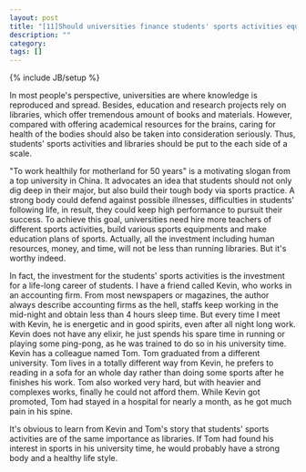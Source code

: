 ```yaml
---
layout: post
title: "[11]Should universities finance students' sports activities equally as libraries"
description: ""
category: 
tags: []
---
```

{% include JB/setup %}


In most people's perspective, universities are where knowledge is reproduced and spread. Besides, education and research projects rely on libraries, which offer tremendous amount of books and materials. However, compared with offering academical resources for the brains, caring for health of the bodies should also be taken into consideration seriously. Thus, students' sports activities and libraries should be put to the each side of a scale.

"To work healthily for motherland for 50 years" is a motivating slogan from a top university in China. It advocates an idea that students should not only dig deep in their major, but also build their tough body via sports practice. A strong body could defend against possible illnesses, difficulties in students' following life, in result, they could keep high performance to pursuit their success. To achieve this goal, universities need hire more teachers of different sports activities, build various sports equipments and make education plans of sports. Actually, all the investment including human resources, money, and time, will not be less than running libraries. But it's worthy indeed.

In fact, the investment for the students' sports activities is the investment for a life-long career of students. I have a friend called Kevin, who works in an accounting firm. From most newspapers or magazines, the author always describe accounting firms as the hell, staffs keep working in the mid-night and obtain less than 4 hours sleep time. But every time I meet with Kevin, he is energetic and in good spirits, even after all night long work. Kevin does not have any elixir, he just spends his spare time in running or playing some ping-pong, as he was trained to do so in his university time. Kevin has a colleague named Tom. Tom graduated from a different university. Tom lives in a totally different way from Kevin, he prefers to reading in a sofa for an whole day rather than doing some sports after he finishes his work. Tom also worked very hard, but with heavier and complexes works, finally he could not afford them. While Kevin got promoted, Tom had stayed in a hospital for nearly a month, as he got much pain in his spine.

It's obvious to learn from Kevin and Tom's story that students' sports activities are of the same importance as libraries. If Tom had found his interest in sports in his university time, he would  probably have a strong body and a healthy life style. 

